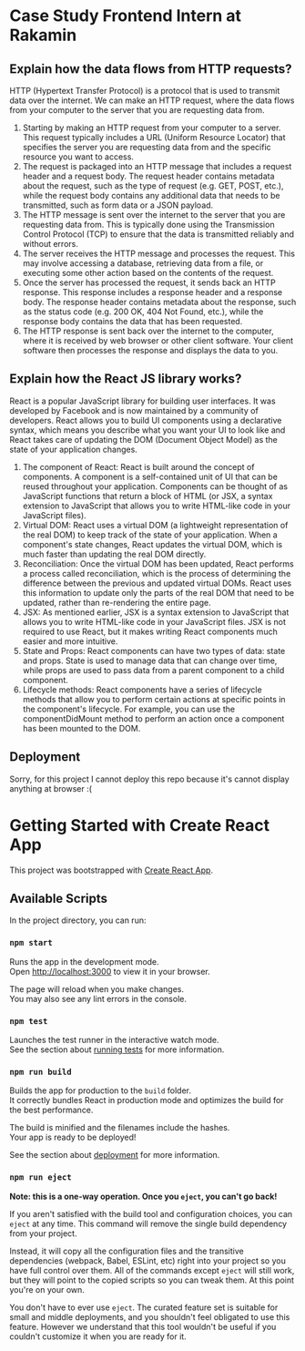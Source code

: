 # Case Study Frontend Intern at Rakamin


## Explain how the data flows from HTTP requests?
HTTP (Hypertext Transfer Protocol) is a protocol that is used to transmit data over the internet. We can make an HTTP request, where the data flows from your computer to the server that you are requesting data from.
1. Starting by making an HTTP request from your computer to a server. This request typically includes a URL (Uniform Resource Locator) that specifies the server you are requesting data from and the specific resource you want to access.
2. The request is packaged into an HTTP message that includes a request header and a request body. The request header contains metadata about the request, such as the type of request (e.g. GET, POST, etc.), while the request body contains any additional data that needs to be transmitted, such as form data or a JSON payload.
3. The HTTP message is sent over the internet to the server that you are requesting data from. This is typically done using the Transmission Control Protocol (TCP) to ensure that the data is transmitted reliably and without errors.
4. The server receives the HTTP message and processes the request. This may involve accessing a database, retrieving data from a file, or executing some other action based on the contents of the request.
5. Once the server has processed the request, it sends back an HTTP response. This response includes a response header and a response body. The response header contains metadata about the response, such as the status code (e.g. 200 OK, 404 Not Found, etc.), while the response body contains the data that has been requested.
6. The HTTP response is sent back over the internet to the computer, where it is received by web browser or other client software. Your client software then processes the response and displays the data to you.

## Explain how the React JS library works?
React is a popular JavaScript library for building user interfaces. It was developed by Facebook and is now maintained by a community of developers. React allows you to build UI components using a declarative syntax, which means you describe what you want your UI to look like and React takes care of updating the DOM (Document Object Model) as the state of your application changes.
1. The component of React: React is built around the concept of components. A component is a self-contained unit of UI that can be reused throughout your application. Components can be thought of as JavaScript functions that return a block of HTML (or JSX, a syntax extension to JavaScript that allows you to write HTML-like code in your JavaScript files).
2. Virtual DOM: React uses a virtual DOM (a lightweight representation of the real DOM) to keep track of the state of your application. When a component's state changes, React updates the virtual DOM, which is much faster than updating the real DOM directly.
3. Reconciliation: Once the virtual DOM has been updated, React performs a process called reconciliation, which is the process of determining the difference between the previous and updated virtual DOMs. React uses this information to update only the parts of the real DOM that need to be updated, rather than re-rendering the entire page.
4. JSX: As mentioned earlier, JSX is a syntax extension to JavaScript that allows you to write HTML-like code in your JavaScript files. JSX is not required to use React, but it makes writing React components much easier and more intuitive.
5. State and Props: React components can have two types of data: state and props. State is used to manage data that can change over time, while props are used to pass data from a parent component to a child component.
6. Lifecycle methods: React components have a series of lifecycle methods that allow you to perform certain actions at specific points in the component's lifecycle. For example, you can use the componentDidMount method to perform an action once a component has been mounted to the DOM.

## Deployment
Sorry, for this project I cannot deploy this repo because it's cannot display anything at browser :(


# Getting Started with Create React App

This project was bootstrapped with [Create React App](https://github.com/facebook/create-react-app).

## Available Scripts

In the project directory, you can run:

### `npm start`

Runs the app in the development mode.\
Open [http://localhost:3000](http://localhost:3000) to view it in your browser.

The page will reload when you make changes.\
You may also see any lint errors in the console.

### `npm test`

Launches the test runner in the interactive watch mode.\
See the section about [running tests](https://facebook.github.io/create-react-app/docs/running-tests) for more information.

### `npm run build`

Builds the app for production to the `build` folder.\
It correctly bundles React in production mode and optimizes the build for the best performance.

The build is minified and the filenames include the hashes.\
Your app is ready to be deployed!

See the section about [deployment](https://facebook.github.io/create-react-app/docs/deployment) for more information.

### `npm run eject`

**Note: this is a one-way operation. Once you `eject`, you can't go back!**

If you aren't satisfied with the build tool and configuration choices, you can `eject` at any time. This command will remove the single build dependency from your project.

Instead, it will copy all the configuration files and the transitive dependencies (webpack, Babel, ESLint, etc) right into your project so you have full control over them. All of the commands except `eject` will still work, but they will point to the copied scripts so you can tweak them. At this point you're on your own.

You don't have to ever use `eject`. The curated feature set is suitable for small and middle deployments, and you shouldn't feel obligated to use this feature. However we understand that this tool wouldn't be useful if you couldn't customize it when you are ready for it.
